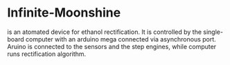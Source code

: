 # Infinite-Moonshine
is an atomated device for ethanol rectification. It is controlled by the single-board computer with an arduino mega connected via asynchronous port. Aruino is connected to the sensors and the step engines, while computer runs rectification algorithm.
